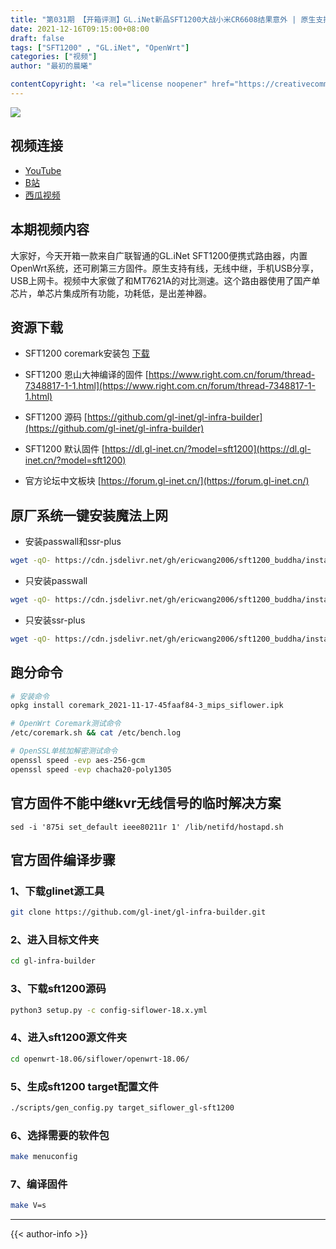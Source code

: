 ```yaml
---
title: "第031期 【开箱评测】GL.iNet新品SFT1200大战小米CR6608结果意外 | 原生支持手机热点分享 USB上网模块 轻量NAS| 小巧便携OpenWrt系统"
date: 2021-12-16T09:15:00+08:00
draft: false
tags: ["SFT1200" , "GL.iNet", "OpenWrt"]
categories: ["视频"]
author: "最初的晨曦"

contentCopyright: '<a rel="license noopener" href="https://creativecommons.org/licenses/by-nc-sa/4.0/deed.zh" target="_blank">本文章采用 CC BY-NC-SA 4.0 许可协议</a>'
---
```


![](../../images/031/0.jpg)
	
## 视频连接
- [YouTube](https://www.youtube.com/watch?v=8y_ey90Tvw0)
- [B站](https://www.bilibili.com/video/BV1vr4y1D7AK/)
- [西瓜视频](https://www.ixigua.com/7042124826068124167)

## 本期视频内容

大家好，今天开箱一款来自广联智通的GL.iNet SFT1200便携式路由器，内置OpenWrt系统，还可刷第三方固件。原生支持有线，无线中继，手机USB分享，USB上网卡。视频中大家做了和MT7621A的对比测速。这个路由器使用了国产单芯片，单芯片集成所有功能，功耗低，是出差神器。

## 资源下载

- SFT1200 coremark安装包
[下载](../../images/031/coremark_2021-11-17-45faaf84-3_mips_siflower.ipk)

- SFT1200 恩山大神编译的固件
[https://www.right.com.cn/forum/thread-7348817-1-1.html](https://www.right.com.cn/forum/thread-7348817-1-1.html)

- SFT1200 源码 [https://github.com/gl-inet/gl-infra-builder](https://github.com/gl-inet/gl-infra-builder)
- SFT1200 默认固件 [https://dl.gl-inet.cn/?model=sft1200](https://dl.gl-inet.cn/?model=sft1200)
- 官方论坛中文板块 [https://forum.gl-inet.cn/](https://forum.gl-inet.cn/)

## 原厂系统一键安装魔法上网

- 安装passwall和ssr-plus

```bash
wget -qO- https://cdn.jsdelivr.net/gh/ericwang2006/sft1200_buddha/install.sh | sh
```

- 只安装passwall

```bash
wget -qO- https://cdn.jsdelivr.net/gh/ericwang2006/sft1200_buddha/install.sh | sh -s passwall
```

- 只安装ssr-plus

```bash
wget -qO- https://cdn.jsdelivr.net/gh/ericwang2006/sft1200_buddha/install.sh | sh -s ssr-plus
```

## 跑分命令

```bash
# 安装命令
opkg install coremark_2021-11-17-45faaf84-3_mips_siflower.ipk

# OpenWrt Coremark测试命令
/etc/coremark.sh && cat /etc/bench.log

# OpenSSL单核加解密测试命令
openssl speed -evp aes-256-gcm
openssl speed -evp chacha20-poly1305
```

## 官方固件不能中继kvr无线信号的临时解决方案

```
sed -i '875i set_default ieee80211r 1' /lib/netifd/hostapd.sh
```

## 官方固件编译步骤

### 1、下载glinet源工具

```bash
git clone https://github.com/gl-inet/gl-infra-builder.git
```

### 2、进入目标文件夹

```bash
cd gl-infra-builder
```

### 3、下载sft1200源码

```bash
python3 setup.py -c config-siflower-18.x.yml
```

### 4、进入sft1200源文件夹

```bash
cd openwrt-18.06/siflower/openwrt-18.06/
```

### 5、生成sft1200 target配置文件

```bash
./scripts/gen_config.py target_siflower_gl-sft1200
```

### 6、选择需要的软件包

```bash
make menuconfig
```

### 7、编译固件

```bash
make V=s
```


---

{{< author-info >}}